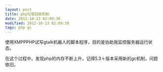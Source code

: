 ```yaml
---
layout: post
title: php垃圾回收机制
date: 2012-10-23 02:09:30
modified: 2012-10-23 02:09:30
tags: php gc
---
```


使用XMPPPHP试写gtalk机器人的脚本程序，目的是协助我监控服务器运行状态。

在这个过程中，发现php的内存不断上升，记得5.3＋版本采用新的gc机制，问题依旧。